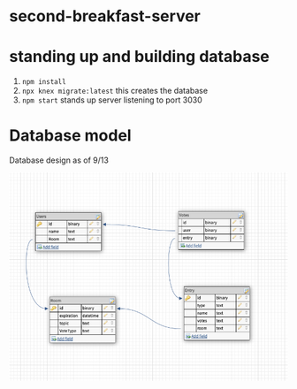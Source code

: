 # second-breakfast-server

# standing up and building database

1. `npm install`
2. `npx knex migrate:latest` this creates the database
3. `npm start` stands up server listening to port 3030

# Database model

Database design as of 9/13

![Database](./readme/db.png)
